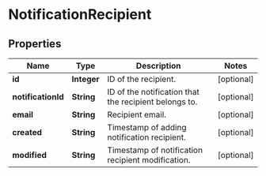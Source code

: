 
# NotificationRecipient

## Properties
Name | Type | Description | Notes
------------ | ------------- | ------------- | -------------
**id** | **Integer** | ID of the recipient. |  [optional]
**notificationId** | **String** | ID of the notification that the recipient belongs to. |  [optional]
**email** | **String** | Recipient email. |  [optional]
**created** | **String** | Timestamp of adding notification recipient. |  [optional]
**modified** | **String** | Timestamp of notification recipient modification. |  [optional]




